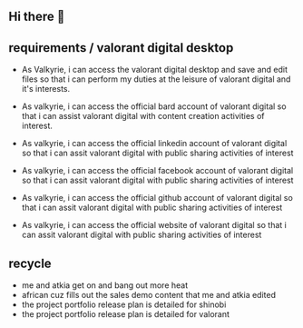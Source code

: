 ## Hi there 👋

## requirements / valorant digital desktop 

* As Valkyrie, i can access the valorant digital desktop and save and edit files so that i can perform my duties at the leisure of valorant digital and it's interests.

* As valkyrie, i can access the official bard account of valorant digital so that i can assist valorant digital with content creation activities of interest.

* As valkyrie, i can access the official linkedin account of valorant digital so that i can assit valorant digital with public sharing activities of interest

* As valkyrie, i can access the official facebook account of valorant digital so that i can assit valorant digital with public sharing activities of interest

* As valkyrie, i can access the official github account of valorant digital so that i can assit valorant digital with public sharing activities of interest

* As valkyrie, i can access the official website of valorant digital so that i can assit valorant digital with public sharing activities of interest

## recycle ######

* me and atkia get on and bang out more heat
* african cuz fills out the sales demo content that me and atkia edited
* the project portfolio release plan is detailed for shinobi
* the project portfolio release plan is detailed for valorant
<!--

**Here are some ideas to get you started:**

🙋‍♀️ A short introduction - what is your organization all about?
🌈 Contribution guidelines - how can the community get involved?
👩‍💻 Useful resources - where can the community find your docs? Is there anything else the community should know?
🍿 Fun facts - what does your team eat for breakfast?
🧙 Remember, you can do mighty things with the power of [Markdown](https://docs.github.com/github/writing-on-github/getting-started-with-writing-and-formatting-on-github/basic-writing-and-formatting-syntax)
-->

